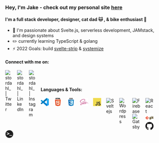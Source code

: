### Hey, I'm Jake - check out my personal site [here](https://stordahl.dev)  

#### I'm a full stack developer, designer, cat dad 🐱 , & bike enthusiast 🚴
- 🎉 I'm passionate about Svelte.js, serverless development, JAMstack, and design systems
- ✏️ currently learning TypeScript & golang
- ⚡ 2022 Goals: build [svelte-strip](https://github.com/stordahl/svelte-strip) & [systemize](https://github.com/stordahl/systemize)
#### Connect with me on:

[<img align="left" alt="stordahl_ | Twitter" width="22px" style="margin-right:1rem;" src="https://cdn.jsdelivr.net/npm/simple-icons@v3/icons/twitter.svg" />][twitter]
[<img align="left" alt="stordahl_ | LinkedIn" width="22px" style="margin-right:1rem;" src="https://cdn.jsdelivr.net/npm/simple-icons@v3/icons/linkedin.svg" />][linkedin]
[<img align="left" alt="stordahl_ | Instagram" width="22px" style="margin-right:1rem;" src="https://cdn.jsdelivr.net/npm/simple-icons@v3/icons/instagram.svg" />][instagram]

</br>
</br>

#### Languages & Tools:
<img align="left" alt="Visual Studio Code" width="26px" style="margin-right:1rem;" src="https://raw.githubusercontent.com/github/explore/80688e429a7d4ef2fca1e82350fe8e3517d3494d/topics/visual-studio-code/visual-studio-code.png" />
<img align="left" alt="HTML5" width="26px" style="margin-right:1rem;" src="https://raw.githubusercontent.com/github/explore/80688e429a7d4ef2fca1e82350fe8e3517d3494d/topics/html/html.png" />
<img align="left" alt="CSS3" width="26px" style="margin-right:1rem;" src="https://raw.githubusercontent.com/github/explore/80688e429a7d4ef2fca1e82350fe8e3517d3494d/topics/css/css.png" />
<img align="left" alt="Sass" width="26px" style="margin-right:1rem;" src="https://raw.githubusercontent.com/github/explore/80688e429a7d4ef2fca1e82350fe8e3517d3494d/topics/sass/sass.png" />
<img align="left" alt="JavaScript" width="26px" style="margin-right:1rem;" src="https://raw.githubusercontent.com/github/explore/80688e429a7d4ef2fca1e82350fe8e3517d3494d/topics/javascript/javascript.png" />
<img align="left" alt="Sveltejs" width="26px" style="margin-right:1rem;" src="https://upload.wikimedia.org/wikipedia/commons/thumb/1/1b/Svelte_Logo.svg/1200px-Svelte_Logo.svg.png" />
<img align="left" alt="Wordpress" width="26px" style="margin-right:1rem;" src="https://upload.wikimedia.org/wikipedia/commons/thumb/9/98/WordPress_blue_logo.svg/1024px-WordPress_blue_logo.svg.png" />
<img align="left" alt="Firebase" width="26px" style="margin-right:1rem;" src="https://4.bp.blogspot.com/-rtNRVM3aIvI/XJX_U07Z-II/AAAAAAAAJXY/YpdOo490FTgdKOxM4qDG-2-EzcNFAWkKACK4BGAYYCw/s1600/logo%2Bfirebase%2Bicon.png" />
<img align="left" alt="React" width="26px" style="margin-right:1rem;" src="https://istvankocsis.gallerycdn.vsassets.io/extensions/istvankocsis/reactcodesnippets/3.1/1582843313592/Microsoft.VisualStudio.Services.Icons.Default" />
<img align="left" alt="Gatsby" width="26px" style="margin-right:1rem;" src="https://pbs.twimg.com/profile_images/1135999619781939201/HZ-pCQcP_400x400.png" />
<img align="left" alt="Git" width="26px" style="margin-right:1rem;" src="https://raw.githubusercontent.com/github/explore/80688e429a7d4ef2fca1e82350fe8e3517d3494d/topics/git/git.png" />
<img align="left" alt="GitHub" width="26px" style="margin-right:1rem;" src="https://raw.githubusercontent.com/github/explore/78df643247d429f6cc873026c0622819ad797942/topics/github/github.png" />
<img align="left" alt="HTML5" width="26px" style="margin-right:1rem;" src="https://raw.githubusercontent.com/github/explore/80688e429a7d4ef2fca1e82350fe8e3517d3494d/topics/terminal/terminal.png" />

[twitter]: https://twitter.com/stordahl_
[linkedin]: https://www.linkedin.com/in/jacobstordahl
[instagram]: https://instagram.com/stordahl_
